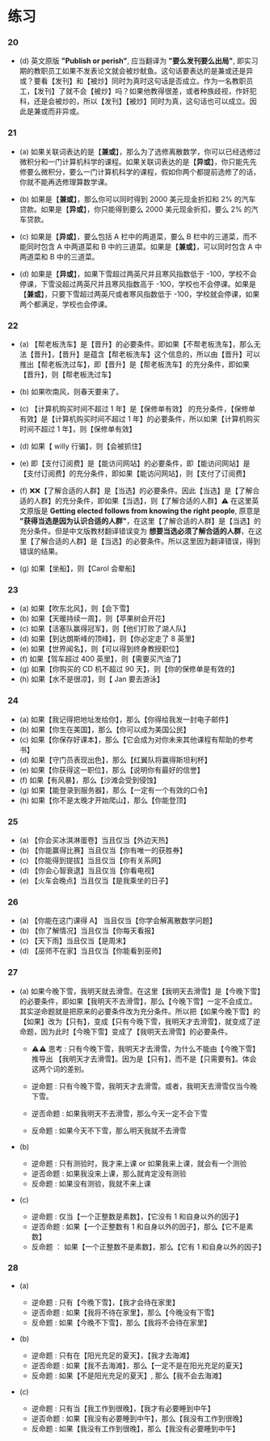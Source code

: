 # 练习 

### 20
 * (d) 英文原版 **"Publish or perish"**, 应当翻译为 **"要么发刊要么出局"**, 即实习期的教职员工如果不发表论文就会被炒鱿鱼。这句话要表达的是兼或还是异或？要看【发刊】和【被炒】同时为真时这句话是否成立。作为一名教职员工，【发刊】了就不会【被炒】吗？如果他教得很差，或者种族歧视，作奸犯科，还是会被炒的，所以【发刊】【被炒】同时为真，这句话也可以成立。因此是兼或而非异或。

### 21
  * (a) 如果关联词表达的是【**兼或**】，那么为了选修离散数学，你可以已经选修过微积分和一门计算机科学的课程。如果关联词表达的是【**异或**】，你只能先先修要么微积分，要么一门计算机科学的课程，假如你两个都提前选修了的话，你就不能再选修理算数学课。
  
  * (b) 如果是【**兼或**】，那么你可以同时得到 2000 美元现金折扣和 2% 的汽车贷款。如果是【**异或**】，你只能得到要么 2000 美元现金折扣，要么 2% 的汽车贷款。
  
  * (c) 如果是【**异或**】，要么包括 A 栏中的两道菜，要么 B 栏中的三道菜，而不能同时包含 A 中两道菜和 B 中的三道菜。如果是【**兼或**】，可以同时包含 A 中两道菜和 B 中的三道菜。
  
  * (d) 如果是【**异或**】，如果下雪超过两英尺并且寒风指数低于 -100，学校不会停课，下雪没超过两英尺并且寒风指数高于 -100，学校也不会停课。如果是【**兼或**】，只要下雪超过两英尺或者寒风指数低于 -100，学校就会停课，如果两个都满足，学校也会停课。
  
### 22
  * (a) 【帮老板洗车】是【晋升】的必要条件。即如果【不帮老板洗车】，那么无法【晋升】，【晋升】是蕴含【帮老板洗车】这个信息的，所以由【晋升】可以推出【帮老板洗过车】，即【晋升】是【帮老板洗车】的充分条件，即如果【晋升】，则【帮老板洗过车】
  
  * (b) 如果吹南风，则春天要来了。
  
  * (c) 【计算机购买时间不超过 1 年】是【保修单有效】 的充分条件，【保修单有效】是【计算机购买时间不超过 1 年】的必要条件，所以如果【计算机购买时间不超过 1 年】，则【保修单有效】
  
  * (d) 如果【 willy 行骗】，则【会被抓住】
  
  * (e) 即【支付订阅费】是【能访问网站】的必要条件，即【能访问网站】是【支付订阅费】的充分条件，即如果【能访问网站】，则【支付了订阅费】
  
  * (f) ❌❌【了解合适的人群】是【当选】的必要条件。因此【当选】是【了解合适的人群】的充分条件，即如果【当选】，则【了解合适的人群】⚠️ 在这里英文原版是 **Getting elected follows from knowing the right people**, 原意是 **"获得当选是因为认识合适的人群"**，在这里【了解合适的人群】是【当选】的充分条件。但是中文版教材翻译错误变为 **想要当选必须了解合适的人群**，在这里【了解合适的人群】是【当选】的必要条件。所以这里因为翻译错误，得到错误的结果。  

  * (g) 如果【坐船】，则【Carol 会晕船】

### 23
  * (a) 如果【吹东北风】，则【会下雪】
  * (b) 如果【天暖持续一周】，则【苹果树会开花】
  * (c) 如果【活塞队赢得冠军】，则【他们打败了湖人队】
  * (d) 如果【到达朗斯峰的顶峰】，则【你必定走了 8 英里】 
  * (e) 如果【世界闻名】，则【可以得到终身教授职位】
  * (f) 如果【驾车超过 400 英里】，则【需要买汽油了】
  * (g) 如果【你购买的 CD 机不超过 90 天】，则【你的保修单是有效的】
  * (h) 如果【水不是很凉】，则【 Jan 要去游泳】

### 24
  * (a) 如果【我记得把地址发给你】，那么【你得给我发一封电子邮件】
  * (b) 如果【你生在美国】，那么【你可以成为美国公民】
  * (c) 如果【你保存好课本】，那么【它会成为对你未来其他课程有帮助的参考书】
  * (d) 如果【守门员表现出色】，那么【红翼队将赢得斯坦利杯】
  * (e) 如果【你获得这一职位】，那么【说明你有最好的信誉】
  * (f) 如果【有风暴】，那么【沙滩会受到侵蚀】
  * (g) 如果【能登录到服务器】，那么【一定有一个有效的口令】
  * (h) 如果【你不是太晚才开始爬山】，那么【你能登顶】

### 25
  * (a) 【你会买冰淇淋蛋卷】当且仅当【外边天热】
  * (b) 【你能赢得比赛】当且仅当【你有唯一的获胜券】
  * (c) 【你能得到提拔】当且仅当【你有关系网】
  * (d) 【你会心智衰退】当且仅当【你看电视】
  * (e) 【火车会晚点】当且仅当【是我乘坐的日子】

### 26 
  * (a) 【你能在这门课得 A】 当且仅当【你学会解离散数学问题】
  * (b) 【你了解情况】当且仅当【你每天看报】
  * (c) 【天下雨】当且仅当【是周末】
  * (d) 【巫师不在家】当且仅当【你能看到巫师】

### 27
  * (a) 如果今晚下雪，我明天就去滑雪。在这里【我明天去滑雪】是【今晚下雪】的必要条件，即如果【我明天不去滑雪】，那么【今晚下雪】一定不会成立。其实逆命题就是把原来的必要条件改为充分条件。所以把【如果今晚下雪】的【如果】改为【只有】，变成【只有今晚下雪，我明天才去滑雪】，就变成了逆命题，因为此时【今晚下雪】变成了【我明天去滑雪】的必要条件。
  
	 * ⚠️⚠️ 思考 : 只有今晚下雪，我明天才去滑雪，为什么不能由【今晚下雪】推导出 【我明天才去滑雪】。因为是【只有】，而不是【只需要有】。体会这两个词的差别。
  
  
    * 逆命题 : 只有今晚下雪，我明天才去滑雪。或者，我明天去滑雪仅当今晚下雪。
    * 逆否命题 : 如果我明天不去滑雪，那么今天一定不会下雪
    * 反命题 : 如果今天不下雪，那么明天我就不去滑雪

  * (b) 
    * 逆命题 : 只有测验时，我才来上课 or 如果我来上课，就会有一个测验
    * 逆否命题 : 如果我没来上课，那么就肯定没有测验
    * 反命题 : 如果没有测验，我就不来上课

  * (c) 
    * 逆命题 : 仅当【一个正整数是素数】，【它没有 1 和自身以外的因子】
    * 逆否命题 : 如果【一个正整数有 1 和自身以外的因子】，那么【它不是素数】
    * 反命题 ： 如果【一个正整数不是素数】，那么【它有 1 和自身以外的因子】

### 28
   * (a) 
      * 逆命题 : 只有【今晚下雪】，【我才会待在家里】
      * 逆否命题 : 如果【我将不待在家里】，那么【今晚没有下雪】
      * 反命题 : 如果【今晚不下雪】，那么【我将不会待在家里】

   * (b) 
      * 逆命题 : 只有在【阳光充足的夏天】，【我才去海滩】
      * 逆否命题 : 如果【我不去海滩】，那么【一定不是在阳光充足的夏天】
      * 反命题 : 如果【不是阳光充足的夏天】, 那么【我不会去海滩】

   * (c)
      * 逆命题 : 只有当【我工作到很晚】，【我才有必要睡到中午】
      * 逆否命题 : 如果【我没有必要睡到中午】，那么【我没有工作到很晚】
      * 反命题 : 如果【我没有工作到很晚】，那么【我没有必要睡到中午】


  
  
  
  